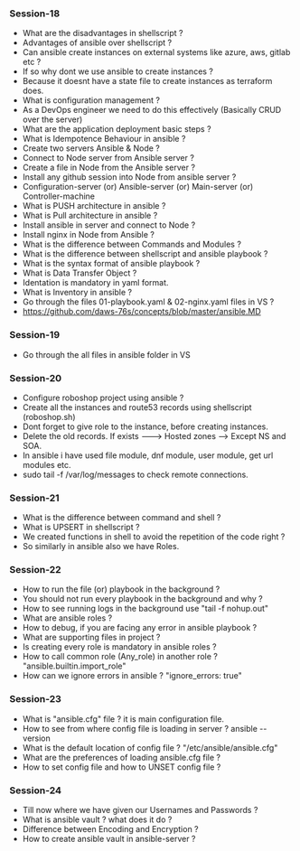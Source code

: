 ### Session-18
- What are the disadvantages in shellscript ?
- Advantages of ansible over shellscript ?
- Can ansible create instances on external systems like azure, aws, gitlab etc ?
- If so why dont we use ansible to create instances ?
- Because it doesnt have a state file to create instances as terraform does.
- What is configuration management ?
- As a DevOps engineer we need to do this effectively (Basically CRUD over the server)
- What are the application deployment basic steps ?
- What is Idempotence Behaviour in ansible ?
- Create two servers Ansible & Node ?
- Connect to Node server from Ansible server ?
- Create a file in Node from the Ansible server ?
- Install any github session into Node from ansible server ?
- Configuration-server (or) Ansible-server (or) Main-server (or) Controller-machine
- What is PUSH architecture in ansible ?
- What is Pull architecture in ansible ?
- Install ansible in server and connect to Node ?
- Install nginx in Node from Ansible ?
- What is the difference between Commands and Modules ?
- What is the difference between shellscript and ansible playbook ?
- What is the syntax format of ansible playbook ?
- What is Data Transfer Object ?
- Identation is mandatory in yaml format.
- What is Inventory in ansible ?
- Go through the files 01-playbook.yaml & 02-nginx.yaml files in VS ?
- https://github.com/daws-76s/concepts/blob/master/ansible.MD

### Session-19
- Go through the all files in ansible folder in VS

### Session-20 
- Configure roboshop project using ansible ?
- Create all the instances and route53 records using shellscript (roboshop.sh)
- Dont forget to give role to the instance, before creating instances.
- Delete the old records. If exists ---> Hosted zones --> Except NS and SOA.
- In ansible i have used file module, dnf module, user module, get url modules etc.
- sudo tail -f /var/log/messages to check remote connections.

### Session-21
- What is the difference between command and shell ?
- What is UPSERT in shellscript ?
- We created functions in shell to avoid the repetition of the code right ?
- So similarly in ansible also we have Roles.

### Session-22
- How to run the file (or) playbook in the background ?
- You should not run every playbook in the background and why ?
- How to see running logs in the background use "tail -f nohup.out"
- What are ansible roles ?
- How to debug, if you are facing any error in ansible playbook ?
- What are supporting files in project ?
- Is creating every role is mandatory in ansible roles ?
- How to call common role (Any_role) in another role ? "ansible.builtin.import_role"
- How can we ignore errors in ansible ? "ignore_errors: true"

### Session-23
- What is "ansible.cfg" file ? it is main configuration file.
- How to see from where config file is loading in server ? ansible --version
- What is the default location of config file ? "/etc/ansible/ansible.cfg"
- What are the preferences of loading ansible.cfg file ?
- How to set config file and how to UNSET config file ?

### Session-24
- Till now where we have given our Usernames and Passwords ?
- What is ansible vault ? what does it do ?
- Difference between Encoding and Encryption ?
- How to create ansible vault in ansible-server ?
